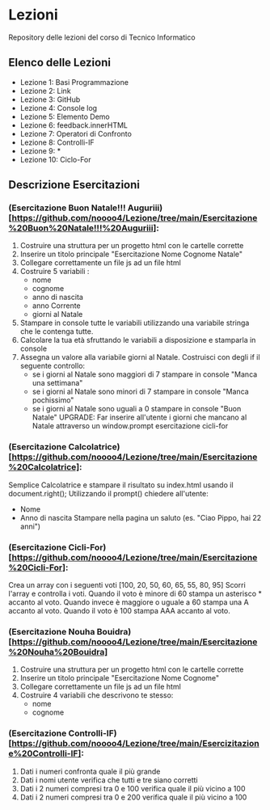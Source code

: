 # Lezioni
Repository delle lezioni del corso di Tecnico Informatico

## Elenco delle Lezioni
- Lezione 1: Basi Programmazione
- Lezione 2: Link
- Lezione 3: GitHub
- Lezione 4: Console log
- Lezione 5: Elemento Demo
- Lezione 6: feedback.innerHTML
- Lezione 7: Operatori di Confronto
- Lezione 8: Controlli-IF
- Lezione 9: *
- Lezione 10: Ciclo-For

## Descrizione Esercitazioni
### (Esercitazione Buon Natale!!! Auguriii)[https://github.com/noooo4/Lezione/tree/main/Esercitazione%20Buon%20Natale!!!%20Auguriii]:
1. Costruire una struttura per un progetto html con le cartelle corrette
2. Inserire un titolo principale "Esercitazione Nome Cognome Natale"
3. Collegare correttamente un file js ad un file html
4. Costruire 5 variabili :
    - nome
    - cognome
    - anno di nascita
    - anno Corrente
    - giorni al Natale
5. Stampare in console tutte le variabili utilizzando una variabile stringa che le contenga tutte.
6. Calcolare la tua età sfruttando le variabili a disposizione e stamparla in console
7. Assegna un valore alla variabile giorni al Natale. Costruisci con degli if il seguente controllo:
    - se i giorni al Natale sono maggiori di 7 stampare in console "Manca una settimana"
    - se i giorni al Natale sono minori di 7 stampare in console "Manca pochissimo"
    - se i giorni al Natale sono uguali a 0 stampare in console "Buon Natale"
UPGRADE: Far inserire all'utente i giorni che mancano al Natale attraverso un window.prompt
esercitazione cicli-for

### (Esercitazione Calcolatrice)[https://github.com/noooo4/Lezione/tree/main/Esercitazione%20Calcolatrice]:
 Semplice Calcolatrice e stampare il risultato su index.html usando il document.right();
 Utilizzando il prompt() chiedere all'utente:
   - Nome
   - Anno di nascita
 Stampare nella pagina un saluto (es. "Ciao Pippo, hai 22 anni")

### (Esercitazione Cicli-For)[https://github.com/noooo4/Lezione/tree/main/Esercitazione%20Cicli-For]:
  Crea un array con i seguenti voti [100, 20, 50, 60, 65, 55, 80, 95]
  Scorri l'array e controlla i voti.
  Quando il voto è minore di 60 stampa un asterisco * accanto al voto.
  Quando invece è maggiore o uguale a 60 stampa una A accanto al voto. 
  Quando il voto è 100 stampa AAA accanto al voto.

### (Esercitazione Nouha Bouidra)[https://github.com/noooo4/Lezione/tree/main/Esercitazione%20Nouha%20Bouidra]
  1. Costruire una struttura per un progetto html con le cartelle corrette
2. Inserire un titolo principale "Esercitazione Nome Cognome"
3. Collegare correttamente un file js ad un file html
4. Costruire 4 variabili che descrivono te stesso:
    - nome
    - cognome

### (Esercitazione Controlli-IF)[https://github.com/noooo4/Lezione/tree/main/Esercizitazione%20Controlli-IF]:
01. Dati i numeri confronta quale il più grande
02. Dati i nomi utente verifica che tutti e tre siano corretti
03. Dati i 2 numeri compresi tra 0 e 100 verifica quale il più vicino a 100
04. Dati i 2 numeri compresi tra 0 e 200 verifica quale il più vicino a 100
  
